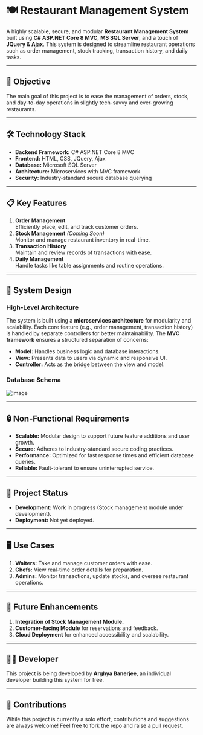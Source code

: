 # 🍽️ Restaurant Management System

A highly scalable, secure, and modular **Restaurant Management System** built using **C# ASP.NET Core 8 MVC**, **MS SQL Server**, and a touch of **JQuery & Ajax**. This system is designed to streamline restaurant operations such as order management, stock tracking, transaction history, and daily tasks.

---

## 🚀 **Objective**
The main goal of this project is to ease the management of orders, stock, and day-to-day operations in slightly tech-savvy and ever-growing restaurants.

---

## 🛠️ **Technology Stack**
- **Backend Framework:** C# ASP.NET Core 8 MVC
- **Frontend:** HTML, CSS, JQuery, Ajax
- **Database:** Microsoft SQL Server
- **Architecture:** Microservices with MVC framework
- **Security:** Industry-standard secure database querying

---

## 📋 **Key Features**
1. **Order Management**  
   Efficiently place, edit, and track customer orders.
2. **Stock Management** *(Coming Soon)*  
   Monitor and manage restaurant inventory in real-time.
3. **Transaction History**  
   Maintain and review records of transactions with ease.
4. **Daily Management**  
   Handle tasks like table assignments and routine operations.

---

## 📐 **System Design**
### High-Level Architecture
The system is built using a **microservices architecture** for modularity and scalability. Each core feature (e.g., order management, transaction history) is handled by separate controllers for better maintainability. The **MVC framework** ensures a structured separation of concerns:
- **Model:** Handles business logic and database interactions.
- **View:** Presents data to users via dynamic and responsive UI.
- **Controller:** Acts as the bridge between the view and model.

### Database Schema
![image](https://github.com/user-attachments/assets/e884c430-59fa-480f-aeab-84b324c4bf15)

---

## 🔒 **Non-Functional Requirements**
- **Scalable:** Modular design to support future feature additions and user growth.
- **Secure:** Adheres to industry-standard secure coding practices.
- **Performance:** Optimized for fast response times and efficient database queries.
- **Reliable:** Fault-tolerant to ensure uninterrupted service.

---

## 🚧 **Project Status**
- **Development:** Work in progress (Stock management module under development).
- **Deployment:** Not yet deployed.

---

## 🖥️ **Use Cases**
1. **Waiters:** Take and manage customer orders with ease.
2. **Chefs:** View real-time order details for preparation.
3. **Admins:** Monitor transactions, update stocks, and oversee restaurant operations.

---

## 🌟 **Future Enhancements**
1. **Integration of Stock Management Module.**  
2. **Customer-facing Module** for reservations and feedback.  
3. **Cloud Deployment** for enhanced accessibility and scalability.

---

## 🧑‍💻 **Developer**
This project is being developed by **Arghya Banerjee**, an individual developer building this system for free.

---

## 🤝 **Contributions**
While this project is currently a solo effort, contributions and suggestions are always welcome! Feel free to fork the repo and raise a pull request.
